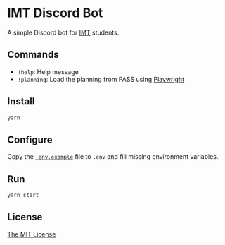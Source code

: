 # IMT Discord Bot

A simple Discord bot for [IMT](https://www.imt.fr/) students.

## Commands

- `!help`: Help message
- `!planning`: Load the planning from PASS using [Playwright](https://github.com/microsoft/playwright)

## Install

```bash
yarn
```

## Configure

Copy the [`.env.example`](./.env.example) file to `.env` and fill missing environment variables.

## Run

```bash
yarn start
```

## License

[The MIT License](./LICENSE)
